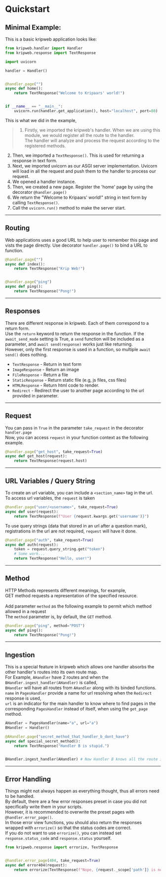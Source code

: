 # Quickstart

## Minimal Example:
This is a basic kripweb application looks like:

```python
from kripweb.handler import Handler
from kripweb.response import TextResponse

import uvicorn

handler = Handler()


@handler.page("")
async def home():
    return TextResponse("Welcome to Kripaars' world!")


if __name__ == "__main__":
    uvicorn.run(handler.get_application(), host="localhost", port=80)
```
This is what we did in the example,  
>1. Firstly, we imported the kripweb's handler. When we are using this module, we would register all the route
        to the handler.<br> The handler will analyze and process the request according to the registered methods.
2. Then, we imported a `TextResponse()`. This is used for returning a response in text form. 
3. Next, we imported uvicorn as our ASGI server implementation. Uvicorn will load in all the request and push them to the handler to process our request.
4. We opened a handler instance.
5. Then, we created a new page. Register the 'home' page by using the decorator `@handler.page()`
6. We return the "Welcome to Kripaars' world!" string in text form by calling `TextResponse()`.
7. Call the `uvicorn.run()` method to make the server start.

---

## Routing
Web applications uses a good URL to help user to remember this page and vists the page directly.
Use decorator `handler.page()` to bind a URL to function.

```python
@handler.page("")
async def index():
    return TextResponse("Krip Web!")


@handler.page("ping")
async def ping():
    return TextResponse("Pong!")
```

---

## Responses
There are different response in kripweb. Each of them correspond to a return form.  
Use the `return` keyword to return the response in the function.
If the `await_send_mode` setting is True, a `send` function will be included as a parameter, and `await send(response)` works just like returning.  
However, only the first response is used in a function, so multiple `await send()` does nothing.


- `TextResponse` \- Return in text form  
- `ImageResponse` \-  Return an image  
- `FileResponse` \- Return a file  
- `StaticResponse` \- Return static file (e.g, js files, css files)  
- `HTMLResponse` \- Return html code to render.
- `Redirect` \- Redirect the user to another page according to the url provided in parameter.
---

## Request
You can pass in `True` in the parameter `take_request` in the decorator `handler.page`  
Now, you can access `request` in your function context as the following example.
```python
@handler.page("get_host", take_request=True)
async def get_host(request):
    return TextResponse(request.host)
```

---

## URL Variables / Query String
To create an url variable, you can include a `<section_name>` tag in the url.  
To access url variables, the `request` is taken
```python
@handler.page("user/<username>", take_request=True)
async def user(request):
    return TextResponse(f"User {request.kwargs.get('username')}")
```
To use query strings (data that stored in an url after a question mark), registrations in the url are not required, `request` will have it done.
```python
@handler.page("auth", take_request=True)
async def auth(request):
    token = request.query_string.get("token")
    # Some work...
    return TextResponse("Hello, user!")
```

---

## Method
HTTP Methods represents different meanings, for example,<br>
GET method requests a representation of the specified resource.<br><br>
Add parameter `method` as the following example to permit which method allowed in a request<br>
The `method` parameter is, by default, the `GET` method. 
```python
@handler.page("ping", method="POST")
async def ping():
    return TextResponse("Pong!")
```

---

## Ingestion
This is a special feature in kripweb which allows one handler absorbs the other handler's routes into its own route map.  
For Example, `AHandler` have 2 routes and when the `BHandler.ingest_handler(AHandler)` is called,  
`BHandler` will have all routes from `AHandler` along with its binded functions.
`name` in `PagesHandler` provide a name for url resolving when the `Redirect` response is used,   
`url` is an indicator for the main handler to know where to find pages in the corresponding `PagesHandler` instead of itself, when using the `get_page` method.
```python
AHandler = PagesHandler(name="a", url="a")
BHandler = Handler()

@AHandler.page("secret_method_that_handler_b_dont_have")
async def special_secret_method():
    return TextResponse("Handler B is stupid.")


BHandler.ingest_handler(AHandler) # Now Handler B knows all the route in AHandler including its secret.
```

---

## Error Handling
Things might not always happen as everything thought, thus all errors need to be handled.  
By default, there are a few error responses preset in case you did not specifically write them in your scripts.  
However, it is recommended to overwrite the preset pages with `@handler.error_page()`.  
In those error view functions, you should also return the responses wrapped with `errorize()` so that the status codes are correct.  
If you do not want to use `errorize()`, you can instead set `response.status_code` and `response.status` yourself.

```python
from kripweb.response import errorize, TextResponse


@handler.error_page(404, take_request=True)
async def error404(request):
    return errorize(TextResponse(f"Nope, {request._scope['path']} is not a valid path for content."), 404)
```